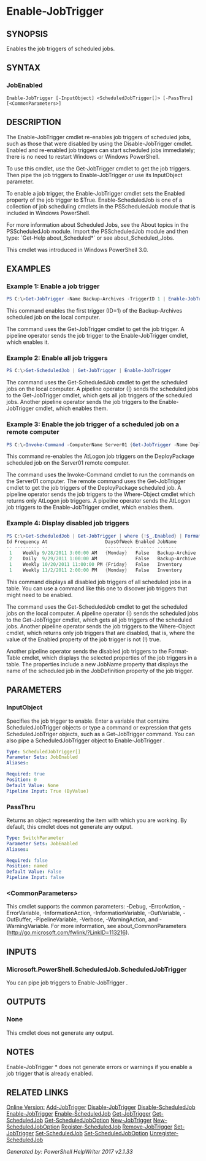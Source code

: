 ﻿# Enable-JobTrigger

## SYNOPSIS
Enables the job triggers of scheduled jobs.

## SYNTAX

### JobEnabled
```
Enable-JobTrigger [-InputObject] <ScheduledJobTrigger[]> [-PassThru] [<CommonParameters>]
```

## DESCRIPTION
The Enable-JobTrigger cmdlet re-enables job triggers of scheduled jobs, such as those that were disabled by using the Disable-JobTrigger cmdlet. Enabled and re-enabled job triggers can start scheduled jobs immediately; there is no need to restart Windows or Windows PowerShell.

To use this cmdlet, use the  Get-JobTrigger cmdlet to get the job triggers. Then pipe the job triggers to Enable-JobTrigger or use its InputObject parameter.

To enable a job trigger, the Enable-JobTrigger cmdlet sets the Enabled property of the job trigger to $True. Enable-ScheduledJob is one of a collection of job scheduling cmdlets in the PSScheduledJob module that is included in Windows PowerShell.

For more information about Scheduled Jobs, see the About topics in the PSScheduledJob module. Import the PSScheduledJob module and then type: \`Get-Help about_Scheduled\*\` or see about_Scheduled_Jobs.

This cmdlet was introduced in Windows PowerShell 3.0.

## EXAMPLES

### Example 1: Enable a job trigger

```powershell
PS C:\>Get-JobTrigger -Name Backup-Archives -TriggerID 1 | Enable-JobTrigger
```

This command enables the first trigger (ID=1) of the Backup-Archives scheduled job on the local computer.

The command uses the Get-JobTrigger cmdlet to get the job trigger. A pipeline operator sends the job trigger to the Enable-JobTrigger cmdlet, which enables it.

### Example 2: Enable all job triggers

```powershell
PS C:\>Get-ScheduledJob | Get-JobTrigger | Enable-JobTrigger
```

The command uses the Get-ScheduledJob cmdlet to get  the scheduled jobs on the local computer. A pipeline operator (\|) sends the scheduled jobs to the Get-JobTrigger cmdlet, which gets all job triggers of the scheduled jobs. Another pipeline operator sends the job triggers to the Enable-JobTrigger cmdlet, which enables them.

### Example 3: Enable the job trigger of a scheduled job on a remote computer

```powershell
PS C:\>Invoke-Command -ComputerName Server01 {Get-JobTrigger -Name DeployPackage | Where-Object {$_.Frequency -eq "AtLogon"} | Enable-JobTrigger}
```

This command re-enables the AtLogon job triggers on the DeployPackage scheduled job on the Server01 remote computer.

The command uses the Invoke-Command cmdlet to run the commands on the Server01 computer. The remote command uses the Get-JobTrigger cmdlet to get the job triggers of the DeployPackage scheduled job. A pipeline operator sends the job triggers to the Where-Object cmdlet which returns only AtLogon job triggers. A pipeline operator sends the AtLogon job triggers to the Enable-JobTrigger cmdlet, which enables them.

### Example 4: Display disabled job triggers

```powershell
PS C:\>Get-ScheduledJob | Get-JobTrigger | where {!$_.Enabled} | Format-Table Id, Frequency, At, DaysOfWeek, Enabled, @{Label="JobName";Expression={$_.JobDefinition.Name}}
Id Frequency At                     DaysOfWeek Enabled JobName
-- --------- --                     ---------- ------- -------
 1    Weekly 9/28/2011 3:00:00 AM   {Monday}   False   Backup-Archive
 2    Daily  9/29/2011 1:00:00 AM              False   Backup-Archive
 1    Weekly 10/20/2011 11:00:00 PM {Friday}   False   Inventory
 1    Weekly 11/2/2011 2:00:00 PM   {Monday}   False   Inventory
```

This command displays all disabled job triggers of all scheduled jobs in a table. You can use a command like this one to discover job triggers that might need to be enabled.

The command uses the Get-ScheduledJob cmdlet to get the scheduled jobs on the local computer. A pipeline operator (\|) sends the scheduled jobs to the Get-JobTrigger cmdlet, which gets all job triggers of the scheduled jobs. Another pipeline operator sends the job triggers to the Where-Object cmdlet, which returns only job triggers that are disabled, that is, where the value of the Enabled property of the job trigger is not (!) true.

Another pipeline operator sends the disabled job triggers to the Format-Table cmdlet, which displays the selected properties of the job triggers in a table. The properties include a new JobName property that displays the name of the scheduled job in the JobDefinition property of the job trigger.

## PARAMETERS

### InputObject
Specifies the job trigger to enable. Enter a variable that contains ScheduledJobTrigger objects or type a command or expression that gets ScheduledJobTriger objects, such as a Get-JobTrigger command. You can also pipe a ScheduledJobTrigger object to Enable-JobTrigger .

```yaml
Type: ScheduledJobTrigger[]
Parameter Sets: JobEnabled
Aliases: 

Required: true
Position: 0
Default Value: None
Pipeline Input: True (ByValue)
```

### PassThru
Returns an object representing the item with which you are working. By default, this cmdlet does not generate any output.

```yaml
Type: SwitchParameter
Parameter Sets: JobEnabled
Aliases: 

Required: false
Position: named
Default Value: False
Pipeline Input: false
```

### <CommonParameters\>
This cmdlet supports the common parameters: -Debug, -ErrorAction, -ErrorVariable, -InformationAction, -InformationVariable, -OutVariable, -OutBuffer, -PipelineVariable, -Verbose, -WarningAction, and -WarningVariable. For more information, see about_CommonParameters (http://go.microsoft.com/fwlink/?LinkID=113216).

## INPUTS

### Microsoft.PowerShell.ScheduledJob.ScheduledJobTrigger
You can pipe job triggers to Enable-JobTrigger .

## OUTPUTS

### None
This cmdlet does not generate any output.

## NOTES

Enable-JobTrigger \* does not generate errors or warnings if you enable a job trigger that is already enabled.

## RELATED LINKS

[Online Version:](http://go.microsoft.com/fwlink/?LinkId=821683)
[Add-JobTrigger]()
[Disable-JobTrigger]()
[Disable-ScheduledJob]()
[Enable-JobTrigger]()
[Enable-ScheduledJob]()
[Get-JobTrigger]()
[Get-ScheduledJob]()
[Get-ScheduledJobOption]()
[New-JobTrigger]()
[New-ScheduledJobOption]()
[Register-ScheduledJob]()
[Remove-JobTrigger]()
[Set-JobTrigger]()
[Set-ScheduledJob]()
[Set-ScheduledJobOption]()
[Unregister-ScheduledJob]()

*Generated by: PowerShell HelpWriter 2017 v2.1.33*
